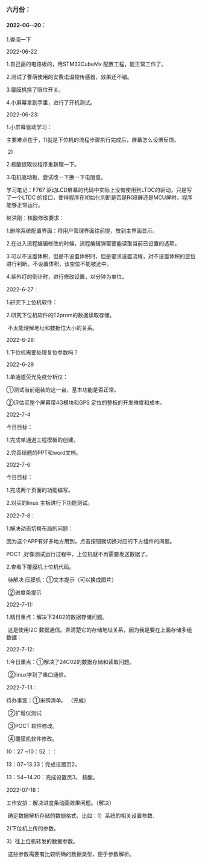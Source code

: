 ### 六月份：

#### 2022-06--20：

1.查阅一下







2022-06-22 

1.自己画的电路板的，用STM32CubeMx 配置工程，能正常工作了。

2.测试了曹萌使用的安费诺温控传感器，效果还不错。

3.覆膜机换了限位开关。

4.小屏幕拿到手里，进行了开机测试。



2022-06-23:

1.小屏幕驱动学习：

​		主要难点在于，1)就是下位机的流程步骤执行完成后，屏幕怎么设置反馈。

​				2)

2.核酸提取仪程序重新理一下。

3.电机驱动板，尝试改一下换一下电阻值。





学习笔记：F767 驱动LCD屏幕的代码中实际上没有使用到LTDC的驱动，只是写了一个LTDC 的接口，使得程序在初始化判断是否是RGB屏还是MCU屏时，程序能够正常运行。



赵洪刚：核酸修改要求：

1.删除系统配置界面：将用户管理界面往前提，放到主界面显示。

2.在进入流程编辑修改的时候，流程编辑弹窗要能读取当前已设置的选项。

3.可以不设置体积，但是不设置体积时，但是要求设置流程，对不设置体积的空位进行判断，不设置体积，该空位不能被选中。

4.紫外灯的倒计时，进行修改设置，以分钟为单位。





2022-6-27：

1.研究下上位机软件：

2.研究下位机软件的E2prom的数据读取存储。 

​		不太能理解地址和数据位大小的关系。



2022-6-28:

1.下位机需要处理复位参数吗？





2022-6-29

1.单通道荧光免疫分析仪：

①测试当前组装的这一台，基本功能是否正常。

②评估买整个屏幕带4G模块和GPS 定位的整板的开发难度和成本。





2022-7-4

今日目标：

1.完成单通道工程模板的创建。

2.完善结题的PPT和word文档。



2022-7-6:

今日目标：

1.完成两个页面的功能编写。

2.对买的linux 主板进行下功能测试。



2022-7-8：

1.解决动态切换布局的问题：

因为这个APP有好多地方用到，点击按钮就切换对应的下方组件的问题。 

POCT ,好像测试运行过程中，上位机就不再需要发送数据了。

2.查看下覆膜机上位机代码。

​	待解决     压膜机：①文本提示（可以换成图片）

​					                 ②进度条提示



2022-7-11:

1.精日重点：解决下2402的数据存储问题。

​						这是使用I2C 数据通信。弄清楚它的存储地址关系，因为我是要在上面存储多组数据：



2022-7-12:

1.今日重点：①解决了24C02的数据存储和读取问题。

​	    				②linux学到了串口通信。





2022-7-13：

待办事宜：①采购清单。 （完成）

​					②扩增仪测试     

​                    ③POCT 软件修改。

​					④覆膜机软件修改。



10：27 ~10：52  ：：

13：07~13.33：完成设置页2。

13：54~14.20：完成设置页3。 核酸。



2022-07-18：

工作安排：解决进度条动画效果问题。（解决）

​					确定数据解析存储的数据格式，比如：1）系统的相关设置参数.

2)下位机上传的参数。

3）往上位机转发的数据参数。

​					这些参数需要有比较明确的数据类型，便于参数解析。


